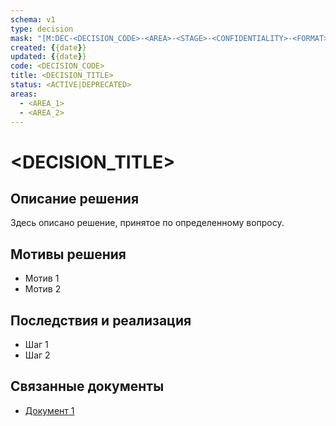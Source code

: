 ```yaml
---
schema: v1
type: decision
mask: "[M:DEC-<DECISION_CODE>-<AREA>-<STAGE>-<CONFIDENTIALITY>-<FORMAT>]"
created: {{date}}
updated: {{date}}
code: <DECISION_CODE>
title: <DECISION_TITLE>
status: <ACTIVE|DEPRECATED>
areas:
  - <AREA_1>
  - <AREA_2>
---
```


# <DECISION_TITLE>

## Описание решения
Здесь описано решение, принятое по определенному вопросу.

## Мотивы решения
- Мотив 1
- Мотив 2

## Последствия и реализация
- Шаг 1
- Шаг 2

## Связанные документы
- [Документ 1](<file-link>)
